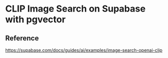 # CLIP Image Search on Supabase with pgvector


## Reference

https://supabase.com/docs/guides/ai/examples/image-search-openai-clip
